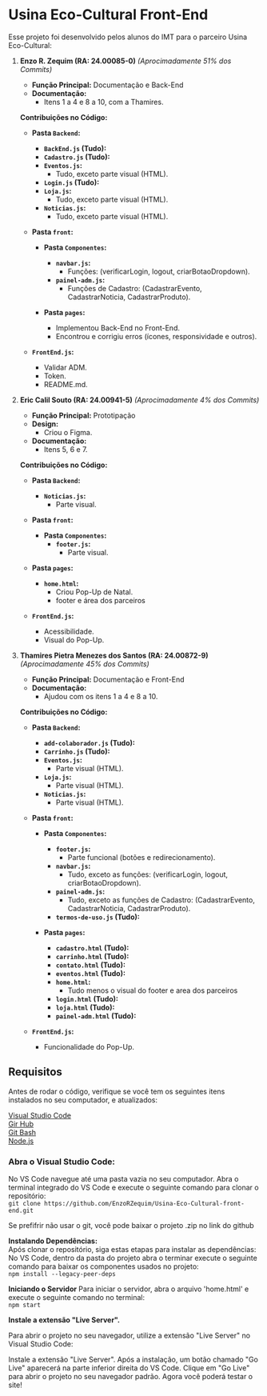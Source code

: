 # **Usina Eco-Cultural Front-End**
Esse projeto foi desenvolvido pelos alunos do IMT para o parceiro Usina Eco-Cultural:

1. **Enzo R. Zequim (RA: 24.00085-0)** *(Aprocimadamente 51% dos Commits)*
    - **Função Principal:** Documentação e Back-End
    - **Documentação:**
      - Itens 1 a 4 e 8 a 10, com a Thamires.
    
   **Contribuições no Código:**  
    - **Pasta `Backend`:**
      - **`BackEnd.js` (Tudo):**
      - **`Cadastro.js` (Tudo):**
      - **`Eventos.js`:**
        - Tudo, exceto parte visual (HTML).
      - **`Login.js` (Tudo):**
      - **`Loja.js`:**
        - Tudo, exceto parte visual (HTML).
      - **`Noticias.js`:**
        - Tudo, exceto parte visual (HTML).

    - **Pasta `front`:**
      - **Pasta `Componentes`:**
        - **`navbar.js`:**
          - Funções: (verificarLogin, logout, criarBotaoDropdown).
        - **`painel-adm.js`:**
          - Funções de Cadastro: (CadastrarEvento, CadastrarNoticia, CadastrarProduto).  
      
      - **Pasta `pages`:**
        - Implementou Back-End no Front-End.
        - Encontrou e corrigiu erros (ícones, responsividade e outros).
      
    - **`FrontEnd.js`:**
      - Validar ADM.
      - Token.
      - README.md.

2. **Eric Calil Souto (RA: 24.00941-5)** *(Aprocimadamente 4% dos Commits)*
   - **Função Principal:** Prototipação
    - **Design:**
      - Criou o Figma.
    - **Documentação:**
      - Itens 5, 6 e 7.
    
   **Contribuições no Código:**      
    - **Pasta `Backend`:**
      - **`Noticias.js`:**
        - Parte visual.
         
    - **Pasta `front`:**
      - **Pasta `Componentes`:**    
        - **`footer.js`:**
          - Parte visual.
         
    - **Pasta `pages`:**
      - **`home.html`:**
        - Criou Pop-Up de Natal.
        - footer e área dos parceiros
      
    - **`FrontEnd.js`:**
      - Acessibilidade.
      - Visual do Pop-Up.

3. **Thamires Pietra Menezes dos Santos (RA: 24.00872-9)** *(Aprocimadamente 45% dos Commits)*
   - **Função Principal:** Documentação e Front-End
    - **Documentação:**
      - Ajudou com os itens 1 a 4 e 8 a 10.
    
   **Contribuições no Código:**  
    - **Pasta `Backend`:**
      - **`add-colaborador.js` (Tudo):**
      - **`Carrinho.js` (Tudo):**
      - **`Eventos.js`:**
        - Parte visual (HTML).    
      - **`Loja.js`:**
        - Parte visual (HTML).
      - **`Noticias.js`:**
        - Parte visual (HTML).

    - **Pasta `front`:**
      - **Pasta `Componentes`:**
        - **`footer.js`:**
          - Parte funcional (botões e redirecionamento).
        - **`navbar.js`:**
          - Tudo, exceto as funções: (verificarLogin, logout, criarBotaoDropdown).
        - **`painel-adm.js`:**
          - Tudo, exceto as funções de Cadastro: (CadastrarEvento, CadastrarNoticia, CadastrarProduto).  
        - **`termos-de-uso.js` (Tudo):**
      
      - **Pasta `pages`:**
        - **`cadastro.html` (Tudo):**
        - **`carrinho.html` (Tudo):**
        - **`contato.html` (Tudo):**
        - **`eventos.html` (Tudo):**
        - **`home.html`:**
          - Tudo menos o visual do footer e area dos parceiros
        - **`login.html` (Tudo):**
        - **`loja.html` (Tudo):**
        - **`painel-adm.html` (Tudo):**
      
    - **`FrontEnd.js`:**
      - Funcionalidade do Pop-Up.



## **Requisitos**
Antes de rodar o código, verifique se você tem os seguintes itens instalados no seu computador, e atualizados:

[Visual Studio Code](https://code.visualstudio.com/)  
[Gir Hub](https://desktop.github.com/download/)  
[Git Bash](https://gitforwindows.org/)  
[Node.js](https://nodejs.org)  

### Abra o Visual Studio Code:
No VS Code navegue até uma pasta vazia no seu computador.
Abra o terminal integrado do VS Code e execute o seguinte comando para clonar o repositório:  
`git clone https://github.com/EnzoRZequim/Usina-Eco-Cultural-front-end.git`

Se prefifrir não usar o git, você pode baixar o projeto .zip no link do github

**Instalando Dependências:**  
Após clonar o repositório, siga estas etapas para instalar as dependências:
No VS Code, dentro da pasta do projeto abra o terminar execute o seguinte comando para baixar os componentes usados no projeto:  
`npm install --legacy-peer-deps`

**Iniciando o Servidor**
Para iniciar o servidor, abra o arquivo 'home.html' e execute o seguinte comando no terminal:  
`npm start`

**Instale a extensão "Live Server".**

Para abrir o projeto no seu navegador, utilize a extensão "Live Server" no Visual Studio Code:

Instale a extensão "Live Server".
Após a instalação, um botão chamado "Go Live" aparecerá na parte inferior direita do VS Code.
Clique em "Go Live" para abrir o projeto no seu navegador padrão.
Agora você poderá testar o site!
